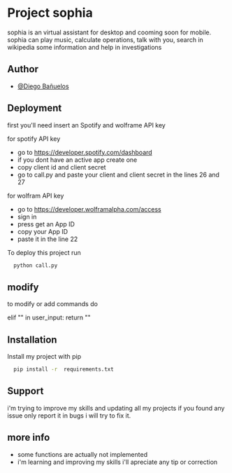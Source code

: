 
# Project sophia

 sophia is an virtual assistant for desktop and cooming soon for mobile.
 sophia can play music, calculate operations, talk with you, search in wikipedia some information and help in investigations



## Author

- [@Diego Bañuelos](https://github.com/DiegoJP1)


## Deployment
first you'll need insert an Spotify and wolframe API key 

for spotify API key
- go to https://developer.spotify.com/dashboard
- if you dont have an active app create one
- copy client id and client secret
- go to call.py and paste your client and client secret in the lines 26 and 27

for wolfram API key 
- go to https://developer.wolframalpha.com/access 
- sign in 
- press get an App ID
- copy your App ID
- paste it in the line 22

To deploy this project run

```bash
  python call.py
```
## modify

to modify or add commands do

 elif "<command>" in user_input:
            return "<response>"

## Installation

Install my project with pip

```bash
  pip install -r  requirements.txt
```
    
## Support

i'm trying to improve my skills and updating all my projects if you found any issue only report it in bugs i will try to fix it.


## more info
 - some functions are actually not implemented
 - i'm learning and improving my skills i'll apreciate any tip or correction

